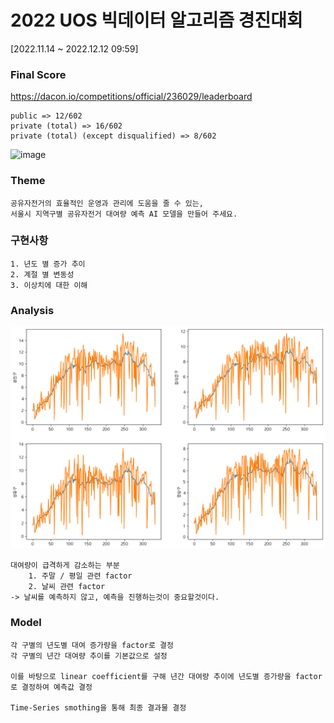 # 2022 UOS 빅데이터 알고리즘 경진대회
[2022.11.14 ~ 2022.12.12 09:59]

### Final Score
https://dacon.io/competitions/official/236029/leaderboard

    public => 12/602
    private (total) => 16/602
    private (total) (except disqualified) => 8/602


<img width="1077" alt="image" src="https://user-images.githubusercontent.com/112222918/206994002-f72e953a-6240-48e7-abdb-34fe1fe7c788.png">

### Theme

    공유자전거의 효율적인 운영과 관리에 도움을 줄 수 있는,
    서울시 지역구별 공유자전거 대여량 예측 AI 모델을 만들어 주세요.

### 구현사항

    1. 년도 별 증가 추이
    2. 계절 별 변동성 
    3. 이상치에 대한 이해
    
### Analysis

![image](./README_ASSETS/general_eda.png)

    대여량이 급격하게 감소하는 부분
        1. 주말 / 평일 관련 factor
        2. 날씨 관련 factor
    -> 날씨를 예측하지 않고, 예측을 진행하는것이 중요할것이다.

### Model

    각 구별의 년도별 대여 증가량을 factor로 결정
    각 구별의 년간 대여량 추이를 기본값으로 설정

    이를 바탕으로 linear coefficient를 구해 년간 대여량 추이에 년도별 증가량을 factor로 결정하여 예측값 결정
    
    Time-Series smothing을 통해 최종 결과물 결정